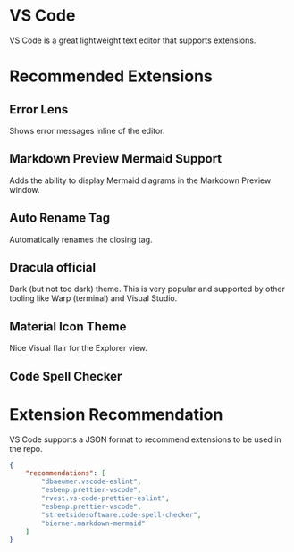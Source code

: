 # VS Code
VS Code is a great lightweight text editor that supports extensions.

# Recommended Extensions

## Error Lens
Shows error messages inline of the editor.

## Markdown Preview Mermaid Support
Adds the ability to display Mermaid diagrams in the Markdown Preview window.

## Auto Rename Tag
Automatically renames the closing tag.

## Dracula official
Dark (but not too dark) theme. This is very popular and supported by other tooling like Warp (terminal) and Visual Studio.

## Material Icon Theme
Nice Visual flair for the Explorer view.

## Code Spell Checker

# Extension Recommendation
VS Code supports a JSON format to recommend extensions to be used in the repo.

```json
{
    "recommendations": [
        "dbaeumer.vscode-eslint",
        "esbenp.prettier-vscode",
        "rvest.vs-code-prettier-eslint",
        "esbenp.prettier-vscode",
        "streetsidesoftware.code-spell-checker",
        "bierner.markdown-mermaid"
    ]
}
```